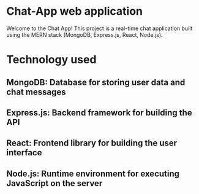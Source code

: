 # Chat-App web application
Welcome to the Chat App! This project is a real-time chat application built using the MERN stack (MongoDB, Express.js, React, Node.js).
# Technology used
## MongoDB: Database for storing user data and chat messages

## Express.js: Backend framework for building the API

## React: Frontend library for building the user interface

## Node.js: Runtime environment for executing JavaScript on the server
